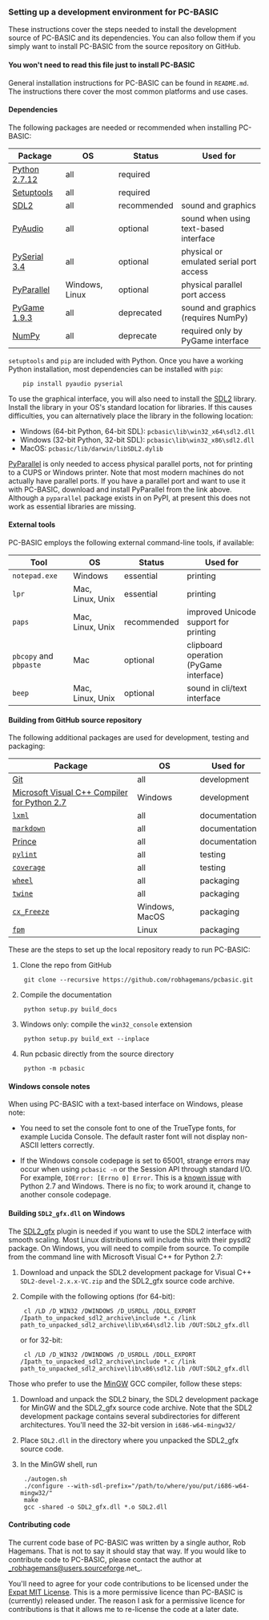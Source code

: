 

### Setting up a development environment for PC-BASIC
These instructions cover the steps needed to install the development source of PC-BASIC and its dependencies. You can also follow them if you simply want to install PC-BASIC from the source repository on GitHub.

#### You won't need to read this file just to install PC-BASIC ####
General installation instructions for PC-BASIC can be found in `README.md`.
The instructions there cover the most common platforms and use cases.


#### Dependencies ####
The following packages are needed or recommended when installing PC-BASIC:

| Package                                                                       | OS                 | Status       | Used for
|-------------------------------------------------------------------------------|--------------------|--------------|----------------------------------------
| [Python 2.7.12](https://www.python.org/downloads/release/python-2712/)        | all                | required     |
| [Setuptools](https://pypi.python.org/pypi/setuptools)                         | all                | required     |
| [SDL2](https://www.libsdl.org/download-2.0.php)                               | all                | recommended  | sound and graphics
| [PyAudio](http://people.csail.mit.edu/hubert/pyaudio/)                        | all                | optional     | sound when using text-based interface
| [PySerial 3.4](https://github.com/pyserial/pyserial)                          | all                | optional     | physical or emulated serial port access
| [PyParallel](https://github.com/pyserial/pyparallel)                          | Windows, Linux     | optional     | physical parallel port access
| [PyGame 1.9.3](http://www.pygame.org)                                         | all                | deprecated   | sound and graphics (requires NumPy)
| [NumPy](http://www.numpy.org/)                                                | all                | deprecate    | required only by PyGame interface


`setuptools` and `pip` are included with Python.
Once you have a working Python installation, most dependencies can be installed with `pip`:

        pip install pyaudio pyserial

To use the graphical interface, you will also need to install the [SDL2](https://www.libsdl.org/download-2.0.php) library.
Install the library in your OS's standard location for libraries.
If this causes difficulties, you can alternatively place the library in the following location:

- Windows (64-bit Python, 64-bit SDL): `pcbasic\lib\win32_x64\sdl2.dll`  
- Windows (32-bit Python, 32-bit SDL): `pcbasic\lib\win32_x86\sdl2.dll`  
- MacOS: `pcbasic/lib/darwin/libSDL2.dylib`  

[PyParallel](https://sourceforge.net/projects/pyserial/files/pyparallel/0.2/)
is only needed to access physical parallel ports, not for printing to a CUPS or Windows printer.
Note that most modern machines do not actually have parallel ports. If you have a parallel port and want to use it with PC-BASIC,
download and install PyParallel from the link above. Although a `pyparallel` package exists in on PyPI, at present this does not work
as essential libraries are missing.


#### External tools ####
PC-BASIC employs the following external command-line tools, if available:

| Tool                                      | OS                | Status      | Used for
|-------------------------------------------|-------------------|-------------|---------------------------------
| `notepad.exe`                             | Windows           | essential   | printing
| `lpr`                                     | Mac, Linux, Unix  | essential   | printing
| `paps`                                    | Mac, Linux, Unix  | recommended | improved Unicode support for printing
| `pbcopy`  and  `pbpaste`                  | Mac               | optional    | clipboard operation (PyGame interface)
| `beep`                                    | Mac, Linux, Unix  | optional    | sound in cli/text interface


#### Building from GitHub source repository ####
The following additional packages are used for development, testing and packaging:

| Package                                                                                                        | OS                | Used for
|----------------------------------------------------------------------------------------------------------------|-------------------|-----------------
| [Git](https://git-scm.com/)                                                                                    | all               | development
| [Microsoft Visual C++ Compiler for Python 2.7](https://www.microsoft.com/en-us/download/details.aspx?id=44266) | Windows           | development
| [`lxml`](https://pypi.python.org/pypi/lxml/3.4.3)                                                              | all               | documentation
| [`markdown`](https://pypi.python.org/pypi/Markdown)                                                            | all               | documentation
| [Prince](https://www.princexml.com/download/)                                                                  | all               | documentation
| [`pylint`](https://pypi.python.org/pypi/pylint/1.7.6)                                                          | all               | testing
| [`coverage`](https://pypi.python.org/pypi/coverage)                                                            | all               | testing
| [`wheel`](https://pypi.python.org/pypi/wheel)                                                                  | all               | packaging
| [`twine`](https://pypi.python.org/pypi/twine)                                                                  | all               | packaging
| [`cx_Freeze`](https://pypi.org/project/cx_Freeze/)                                                             | Windows, MacOS    | packaging
| [`fpm`](https://github.com/jordansissel/fpm)                                                                   | Linux             | packaging


These are the steps to set up the local repository ready to run PC-BASIC:

1. Clone the repo from GitHub

        git clone --recursive https://github.com/robhagemans/pcbasic.git

2. Compile the documentation

        python setup.py build_docs

3. Windows only: compile the `win32_console` extension

        python setup.py build_ext --inplace

4. Run pcbasic directly from the source directory

        python -m pcbasic


#### Windows console notes ####
When using PC-BASIC with a text-based interface on Windows, please note:
- You need to set the console font to one of the TrueType fonts, for example Lucida Console.
  The default raster font will not display non-ASCII letters correctly.

- If the Windows console codepage is set to 65001, strange errors may occur when using `pcbasic -n` or the
  Session API through standard I/O. For example, `IOError: [Errno 0] Error`.
  This is a [known issue](https://bugs.python.org/issue1602) with
  Python 2.7 and Windows. There is no fix; to work around it, change to another console codepage.


#### Building `SDL2_gfx.dll` on Windows ###
The [SDL2_gfx](http://www.ferzkopp.net/wordpress/2016/01/02/sdl_gfx-sdl2_gfx/) plugin is needed if
you want to use the SDL2 interface with smooth scaling. Most Linux distributions will include this with their pysdl2 package.
On Windows, you will need to compile from source. To compile from the command line with Microsoft Visual C++ for Python 2.7:

1. Download and unpack the SDL2 development package for Visual C++ `SDL2-devel-2.x.x-VC.zip` and the SDL2_gfx source code archive.

2. Compile with the following options (for 64-bit):

        cl /LD /D_WIN32 /DWINDOWS /D_USRDLL /DDLL_EXPORT /Ipath_to_unpacked_sdl2_archive\include *.c /link path_to_unpacked_sdl2_archive\lib\x64\sdl2.lib /OUT:SDL2_gfx.dll

   or for 32-bit:

        cl /LD /D_WIN32 /DWINDOWS /D_USRDLL /DDLL_EXPORT /Ipath_to_unpacked_sdl2_archive\include *.c /link path_to_unpacked_sdl2_archive\lib\x86\sdl2.lib /OUT:SDL2_gfx.dll

Those who prefer to use the [MinGW](http://mingw.org/) GCC compiler, follow these steps:  

1. Download and unpack the SDL2 binary, the SDL2 development package for MinGW and the SDL2_gfx source code archive. Note that the SDL2 development package contains several subdirectories for different architectures. You'll need the 32-bit version in `i686-w64-mingw32/`  

2. Place `SDL2.dll` in the directory where you unpacked the SDL2_gfx source code.  

3. In the MinGW shell, run  

        ./autogen.sh
        ./configure --with-sdl-prefix="/path/to/where/you/put/i686-w64-mingw32/"
        make
        gcc -shared -o SDL2_gfx.dll *.o SDL2.dll


#### Contributing code ####

The current code base of PC-BASIC was written by a single author, Rob Hagemans.
That is not to say it should stay that way. If you would like to contribute
code to PC-BASIC, please contact the author at _robhagemans@users.sourceforge.net_.

You'll need to agree for your code contributions to be licensed under the [Expat MIT License](https://opensource.org/licenses/MIT).
This is a more permissive licence than PC-BASIC is (currently) released under. The reason I ask for
a permissive licence for contributions is that it allows me to re-license the code at a later date.
